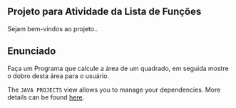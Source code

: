 ## Projeto para Atividade da Lista de Funções

Sejam bem-vindos ao projeto..

## Enunciado

Faça um Programa que calcule a área de um quadrado, em seguida mostre o dobro desta área para o usuário.

The `JAVA PROJECTS` view allows you to manage your dependencies. More details can be found [here](https://github.com/microsoft/vscode-java-dependency#manage-dependencies).
